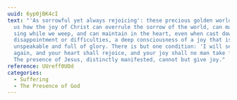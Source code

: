 ```yaml
---
uuid: 6yp0jBK4cI
text: "'As sorrowful yet always rejoicing': these precious golden worlds teach
  us how the joy of Christ can overrule the sorrow of the world, can make us
  sing while we weep, and can maintain in the heart, even when cast down by
  disappointment or difficulties, a deep consciousness of a joy that is
  unspeakable and full of glory. There is but one condition: 'I will see you
  again, and your heart shall rejoice, and your joy shall no man take from you'.
  The presence of Jesus, distinctly manifested, cannot but give joy."
reference: UUreff0UOd
categories:
  - Suffering
  - The Presence of God
---
```

